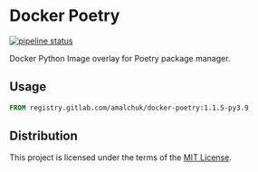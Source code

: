 Docker Poetry
=============
[![pipeline status][pipeline]][homepage]

Docker Python Image overlay for Poetry package manager.

Usage
-----
```dockerfile
FROM registry.gitlab.com/amalchuk/docker-poetry:1.1.5-py3.9
```

Distribution
------------
This project is licensed under the terms of the [MIT License](LICENSE).

[homepage]: <https://gitlab.com/amalchuk/docker-poetry>
[pipeline]: <https://gitlab.com/amalchuk/docker-poetry/badges/master/pipeline.svg?style=flat-square>
